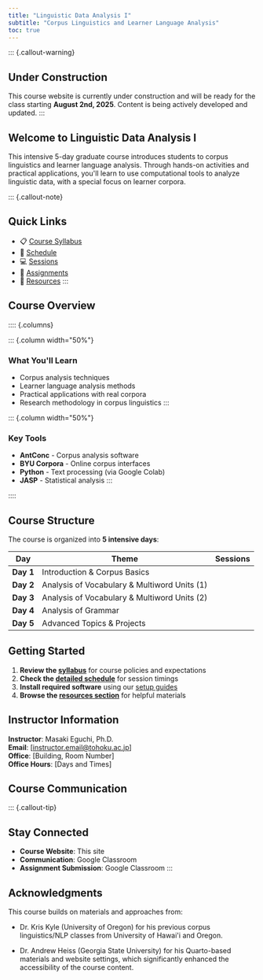 ```yaml
---
title: "Linguistic Data Analysis I"
subtitle: "Corpus Linguistics and Learner Language Analysis"
toc: true
---
```


::: {.callout-warning}
## Under Construction
This course website is currently under construction and will be ready for the class starting **August 2nd, 2025**. Content is being actively developed and updated.
:::

## Welcome to Linguistic Data Analysis I

This intensive 5-day graduate course introduces students to corpus linguistics and learner language analysis. Through hands-on activities and practical applications, you'll learn to use computational tools to analyze linguistic data, with a special focus on learner corpora.

::: {.callout-note}
## Quick Links
- 📋 [Course Syllabus](2025/syllabus/)
- 📅 [Schedule](2025/syllabus/schedule.md)
- 💻 [Sessions](2025/sessions/)
- 📝 [Assignments](2025/assignments/)
- 🔧 [Resources](resources/)
:::

## Course Overview

:::: {.columns}

::: {.column width="50%"}
### What You'll Learn
- Corpus analysis techniques
- Learner language analysis methods
- Practical applications with real corpora
- Research methodology in corpus linguistics
:::

::: {.column width="50%"}
### Key Tools
- **AntConc** - Corpus analysis software
- **BYU Corpora** - Online corpus interfaces
- **Python** - Text processing (via Google Colab)
- **JASP** - Statistical analysis
:::

::::

## Course Structure

The course is organized into **5 intensive days**:

| Day | Theme | Sessions |
|-----|-------|----------|
| **Day 1** | Introduction & Corpus Basics |  |
| **Day 2** | Analysis of Vocabulary & Multiword Units (1) |  |
| **Day 3** | Analysis of Vocabulary & Multiword Units (2) | |
| **Day 4** | Analysis of Grammar |  |
| **Day 5** | Advanced Topics & Projects |  |

## Getting Started

1. **Review the [syllabus](2025/syllabus/)** for course policies and expectations
2. **Check the [detailed schedule](2025/syllabus/schedule.md)** for session timings
3. **Install required software** using our [setup guides](resources/tools/)
4. **Browse the [resources section](resources/)** for helpful materials

## Instructor Information

**Instructor**: Masaki Eguchi, Ph.D.  
**Email**: [instructor.email@tohoku.ac.jp]  
**Office**: [Building, Room Number]  
**Office Hours**: [Days and Times]

## Course Communication

::: {.callout-tip}
## Stay Connected
- **Course Website**: This site
- **Communication**: Google Classroom
- **Assignment Submission**: Google Classroom
:::

## Acknowledgments

This course builds on materials and approaches from:

- Dr. Kris Kyle (University of Oregon) for his previous corpus linguistics/NLP classes from University of Hawai'i and Oregon.

- Dr. Andrew Heiss (Georgia State University) for his Quarto-based materials and website settings, which significantly enhanced the accessibility of the course content.
